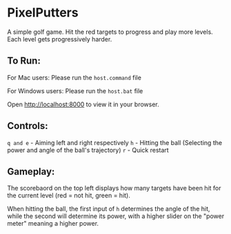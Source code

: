 # PixelPutters
A simple golf game. Hit the red targets to progress and play more levels. Each level gets progressively harder.

## To Run:
For Mac users: Please run the `host.command` file

For Windows users: Please run the `host.bat` file

Open [http://localhost:8000](http://localhost:8000) to view it in your browser.

## Controls:
`q and e` - Aiming left and right respectively
`h` - Hitting the ball (Selecting the power and angle of the ball's trajectory)
`r` - Quick restart

## Gameplay:
The scorebaord on the top left displays how many targets have been hit for the current level (red = not hit, green = hit).

When hitting the ball, the first input of `h` determines the angle of the hit, while the second will determine its power, with a higher slider on the "power meter" meaning a higher power.